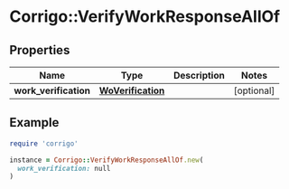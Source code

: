 # Corrigo::VerifyWorkResponseAllOf

## Properties

| Name | Type | Description | Notes |
| ---- | ---- | ----------- | ----- |
| **work_verification** | [**WoVerification**](WoVerification.md) |  | [optional] |

## Example

```ruby
require 'corrigo'

instance = Corrigo::VerifyWorkResponseAllOf.new(
  work_verification: null
)
```

